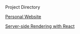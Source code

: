 Project Directory

[Personal Website](https://github.com/MarinaMcGrath/personal-website)

[Server-side Rendering with React](https://github.com/MarinaMcGrath/ssr-app)

